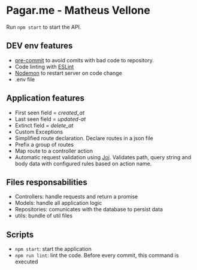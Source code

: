 # Pagar.me - Matheus Vellone

Run `npm start` to start the API.

## DEV env features
- [pre-commit](https://github.com/observing/pre-commit) to avoid comits with bad code to repository.
- Code linting with [ESLint](http://eslint.org/)
- [Nodemon](https://nodemon.io/) to restart server on code change
- .env file

## Application features
- First seen field = _created_at_
- Last seen field = _updated-at_
- Extinct field = _delete_at_
- Custom Exceptions
- Simplified route declaration. Declare routes in a json file
- Prefix a group of routes
- Map route to a controller action
- Automatic request validation using [Joi](https://github.com/hapijs/joi). Validates path, query string and body data with configured rules based on action name.

## Files responsabilities
- Controllers: handle requests and return a promise
- Models: handle all application logic
- Repositories: comunicates with the database to persist data
- utils: bundle of util files

## Scripts
- `npm start`: start the application
- `npm run lint`: lint the code. Before every commit, this command is executed
